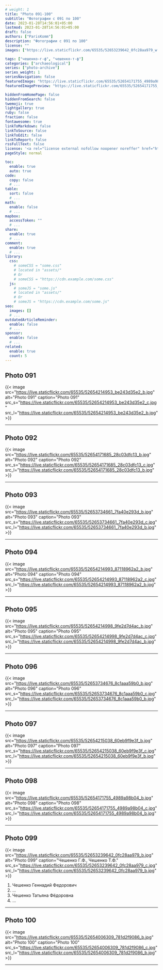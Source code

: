 ```yaml
---
# weight: 1
title: "Photo 091-100"
subtitle: "Фотографии с 091 по 100"
date: 2023-01-28T14:56:01+05:00
lastmod: 2023-01-28T14:56:01+05:00
draft: false
authors: ["ParisKomm"]
description: "Фотографии с 091 по 100"
license: ""
images: ["https://live.staticflickr.com/65535/52653239642_0fc28aa979_w.jpg"] # изображения страниц для Open Graph и Twitter Cards.

tags: ["чешенко-г-ф", "чешенко-т-ф"]
categories: ["archaeological"]
series: ["photo-archive"]
series_weight: 1
seriesNavigation: false
featuredImage: "https://live.staticflickr.com/65535/52654171755_4989a98b04_b.jpg" # главное изображение для содержимого.
featuredImagePreview: "https://live.staticflickr.com/65535/52654171755_4989a98b04_b.jpg" # изображение для главной страницы.

hiddenFromHomePage: false
hiddenFromSearch: false
twemoji: true
lightgallery: true
ruby: false
fraction: false
fontawesome: true
linkToMarkdown: false
linkToSource: false
linkToEdit: false
linkToReport: false
rssFullText: false
license: '<a rel="license external nofollow noopener noreffer" href="https://creativecommons.org/licenses/by-nc-nd/4.0/" target="_blank">CC BY-NC-ND 4.0</a>'
pageStyle: normal

toc:
  enable: true
  auto: true
code:
  copy: false
  # ...
table:
  sort: false
  # ...
math:
  enable: false
  # ...
mapbox:
  accessToken: ""
  # ...
share:
  enable: true
  # ...
comment:
  enable: true
  # ...
library:
  css:
    # someCSS = "some.css"
    # located in "assets/"
    # Or
    # someCSS = "https://cdn.example.com/some.css"
  js:
    # someJS = "some.js"
    # located in "assets/"
    # Or
    # someJS = "https://cdn.example.com/some.js"
seo:
  images: []
  # ...
outdatedArticleReminder:
  enable: false
  # ...
sponsor:
  enable: false
  # ...
related:
  enable: true
  count: 5
---
```


<!--more-->

## Photo 091

{{< image src="https://live.staticflickr.com/65535/52654214953_be243d35e2_b.jpg" alt="Photo 091" caption="Photo 091" src_s="https://live.staticflickr.com/65535/52654214953_be243d35e2_c.jpg" src_l="https://live.staticflickr.com/65535/52654214953_be243d35e2_b.jpg" >}}

***

## Photo 092

{{< image src="https://live.staticflickr.com/65535/52654171685_28c03dfc13_b.jpg" alt="Photo 092" caption="Photo 092" src_s="https://live.staticflickr.com/65535/52654171685_28c03dfc13_c.jpg" src_l="https://live.staticflickr.com/65535/52654171685_28c03dfc13_b.jpg" >}}

***

## Photo 093

{{< image src="https://live.staticflickr.com/65535/52653734661_7fa40e293d_b.jpg" alt="Photo 093" caption="Photo 093" src_s="https://live.staticflickr.com/65535/52653734661_7fa40e293d_c.jpg" src_l="https://live.staticflickr.com/65535/52653734661_7fa40e293d_b.jpg" >}}

***

## Photo 094

{{< image src="https://live.staticflickr.com/65535/52654214993_87118962a2_b.jpg" alt="Photo 094" caption="Photo 094" src_s="https://live.staticflickr.com/65535/52654214993_87118962a2_c.jpg" src_l="https://live.staticflickr.com/65535/52654214993_87118962a2_b.jpg" >}}

***

## Photo 095

{{< image src="https://live.staticflickr.com/65535/52654214998_9fe2d7d4ac_b.jpg" alt="Photo 095" caption="Photo 095" src_s="https://live.staticflickr.com/65535/52654214998_9fe2d7d4ac_c.jpg" src_l="https://live.staticflickr.com/65535/52654214998_9fe2d7d4ac_b.jpg" >}}

***

## Photo 096

{{< image src="https://live.staticflickr.com/65535/52653734676_8c1aaa59b0_b.jpg" alt="Photo 096" caption="Photo 096" src_s="https://live.staticflickr.com/65535/52653734676_8c1aaa59b0_c.jpg" src_l="https://live.staticflickr.com/65535/52653734676_8c1aaa59b0_b.jpg" >}}

***

## Photo 097

{{< image src="https://live.staticflickr.com/65535/52654215038_60eb9f9e3f_b.jpg" alt="Photo 097" caption="Photo 097" src_s="https://live.staticflickr.com/65535/52654215038_60eb9f9e3f_c.jpg" src_l="https://live.staticflickr.com/65535/52654215038_60eb9f9e3f_b.jpg" >}}

***

## Photo 098

{{< image src="https://live.staticflickr.com/65535/52654171755_4989a98b04_b.jpg" alt="Photo 098" caption="Photo 098" src_s="https://live.staticflickr.com/65535/52654171755_4989a98b04_c.jpg" src_l="https://live.staticflickr.com/65535/52654171755_4989a98b04_b.jpg" >}}

***

## Photo 099

{{< image src="https://live.staticflickr.com/65535/52653239642_0fc28aa979_b.jpg" alt="Photo 099" caption="Чешенко Г.Ф., Чешенко Т.Ф." src_s="https://live.staticflickr.com/65535/52653239642_0fc28aa979_c.jpg" src_l="https://live.staticflickr.com/65535/52653239642_0fc28aa979_b.jpg" >}}

1. Чешенко Геннадий Федорович
2. ...
3. Чешенко Татьяна Фёдоровна
4. ...

***

## Photo 100

{{< image src="https://live.staticflickr.com/65535/52654006309_781d2f9086_b.jpg" alt="Photo 100" caption="Photo 100" src_s="https://live.staticflickr.com/65535/52654006309_781d2f9086_c.jpg" src_l="https://live.staticflickr.com/65535/52654006309_781d2f9086_b.jpg" >}}

***
